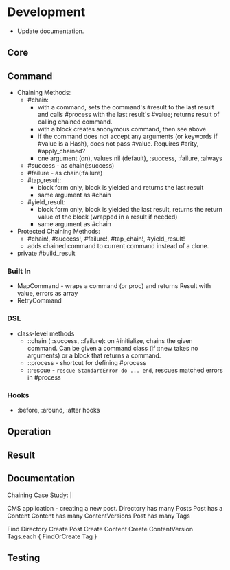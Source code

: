 # Development

- Update documentation.

## Core

## Command

- Chaining Methods:
  - #chain:
    - with a command, sets the command's #result to the last result and calls
      #process with the last result's #value; returns result of calling chained
      command.
    - with a block creates anonymous command, then see above
    - if the command does not accept any arguments (or keywords if #value is a
      Hash), does not pass #value. Requires #arity, #apply_chained?
    - one argument (on), values nil (default), :success, :failure, :always
  - #success - as chain(:success)
  - #failure - as chain(:failure)
  - #tap_result:
    - block form only, block is yielded and returns the last result
    - same argument as #chain
  - #yield_result:
    - block form only, block is yielded the last result, returns the return
      value of the block (wrapped in a result if needed)
    - same argument as #chain
- Protected Chaining Methods:
  - #chain!, #success!, #failure!, #tap_chain!, #yield_result!
  - adds chained command to current command instead of a clone.
- private #build_result

### Built In

- MapCommand - wraps a command (or proc) and returns Result with value, errors
  as array
- RetryCommand

### DSL

- class-level methods
  - ::chain (::success, ::failure):
    on #initialize, chains the given command. Can be given a command class
    (if ::new takes no arguments) or a block that returns a command.
  - ::process - shortcut for defining #process
  - ::rescue - `rescue StandardError do ... end`, rescues matched errors in #process

### Hooks

- :before, :around, :after hooks

## Operation

## Result

## Documentation

Chaining Case Study: |

  CMS application - creating a new post.
  Directory has many Posts
  Post has a Content
  Content has many ContentVersions
  Post has many Tags

  Find Directory
  Create Post
  Create Content
  Create ContentVersion
  Tags.each { FindOrCreate Tag }

## Testing

